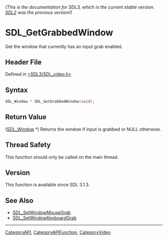 ###### (This is the documentation for SDL3, which is the current stable version. [SDL2](https://wiki.libsdl.org/SDL2/) was the previous version!)
# SDL_GetGrabbedWindow

Get the window that currently has an input grab enabled.

## Header File

Defined in [<SDL3/SDL_video.h>](https://github.com/libsdl-org/SDL/blob/main/include/SDL3/SDL_video.h)

## Syntax

```c
SDL_Window * SDL_GetGrabbedWindow(void);
```

## Return Value

([SDL_Window](SDL_Window) *) Returns the window if input is grabbed or NULL
otherwise.

## Thread Safety

This function should only be called on the main thread.

## Version

This function is available since SDL 3.1.3.

## See Also

- [SDL_SetWindowMouseGrab](SDL_SetWindowMouseGrab)
- [SDL_SetWindowKeyboardGrab](SDL_SetWindowKeyboardGrab)

----
[CategoryAPI](CategoryAPI), [CategoryAPIFunction](CategoryAPIFunction), [CategoryVideo](CategoryVideo)

